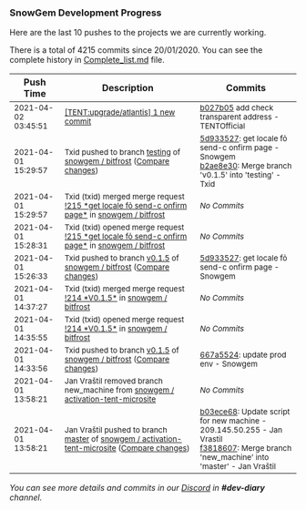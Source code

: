 
### SnowGem Development Progress

Here are the last 10 pushes to the projects we are currently working.

There is a total of 4215 commits since 20/01/2020. You can see the complete history in
 [Complete_list.md](Complete_list.md) file.

| Push Time | Description | Commits |
| --- | --- | --- |
| <sub>2021-04-02 03:45:51</sub> | <sub>[[TENT:upgrade/atlantis] 1 new commit](https://github.com/TENTOfficial/TENT/commit/b027b0586169570f8e7a9fb0ca9afbcaf9f25517)</sub> | <sub>[b027b05](https://github.com/TENTOfficial/TENT/commit/b027b0586169570f8e7a9fb0ca9afbcaf9f25517) add check transparent address - TENTOfficial</sub> |
| <sub>2021-04-01 15:29:57</sub> | <sub>Txid pushed to branch [testing](https://gitlab.com/snowgem/bitfrost/commits/testing) of [snowgem / bitfrost](https://gitlab.com/snowgem/bitfrost) ([Compare changes](https://gitlab.com/snowgem/bitfrost/compare/4345f9c2e3e57760bdb63e7d3d6318702cc65493...b2ae8e303bda26e5dfa5de4ec747828b7c885664))</sub> | <sub>[5d933527](https://gitlab.com/snowgem/bitfrost/-/commit/5d9335274f5a98f09a9a92a9dd791d4d4ee6eb03): get locale fỏ send-c onfirm page - Snowgem<br>[b2ae8e30](https://gitlab.com/snowgem/bitfrost/-/commit/b2ae8e303bda26e5dfa5de4ec747828b7c885664): Merge branch 'v0.1.5' into 'testing' - Txid</sub> |
| <sub>2021-04-01 15:29:57</sub> | <sub>Txid (txid) merged merge request [\!215 \*get locale fỏ send\-c onfirm page\*](https://gitlab.com/snowgem/bitfrost/-/merge_requests/215) in [snowgem / bitfrost](https://gitlab.com/snowgem/bitfrost)</sub> | <sub>_No Commits_</sub> |
| <sub>2021-04-01 15:28:31</sub> | <sub>Txid (txid) opened merge request [\!215 \*get locale fỏ send\-c onfirm page\*](https://gitlab.com/snowgem/bitfrost/-/merge_requests/215) in [snowgem / bitfrost](https://gitlab.com/snowgem/bitfrost)</sub> | <sub>_No Commits_</sub> |
| <sub>2021-04-01 15:26:33</sub> | <sub>Txid pushed to branch [v0\.1\.5](https://gitlab.com/snowgem/bitfrost/commits/v0.1.5) of [snowgem / bitfrost](https://gitlab.com/snowgem/bitfrost) ([Compare changes](https://gitlab.com/snowgem/bitfrost/compare/667a552466f158768fbb56b779d93d604bc12a6c...5d9335274f5a98f09a9a92a9dd791d4d4ee6eb03))</sub> | <sub>[5d933527](https://gitlab.com/snowgem/bitfrost/-/commit/5d9335274f5a98f09a9a92a9dd791d4d4ee6eb03): get locale fỏ send-c onfirm page - Snowgem</sub> |
| <sub>2021-04-01 14:37:27</sub> | <sub>Txid (txid) merged merge request [\!214 \*V0\.1\.5\*](https://gitlab.com/snowgem/bitfrost/-/merge_requests/214) in [snowgem / bitfrost](https://gitlab.com/snowgem/bitfrost)</sub> | <sub>_No Commits_</sub> |
| <sub>2021-04-01 14:35:55</sub> | <sub>Txid (txid) opened merge request [\!214 \*V0\.1\.5\*](https://gitlab.com/snowgem/bitfrost/-/merge_requests/214) in [snowgem / bitfrost](https://gitlab.com/snowgem/bitfrost)</sub> | <sub>_No Commits_</sub> |
| <sub>2021-04-01 14:33:56</sub> | <sub>Txid pushed to branch [v0\.1\.5](https://gitlab.com/snowgem/bitfrost/commits/v0.1.5) of [snowgem / bitfrost](https://gitlab.com/snowgem/bitfrost) ([Compare changes](https://gitlab.com/snowgem/bitfrost/compare/1eac8aa730cf2ad1d031bcad483783c557b04e5e...667a552466f158768fbb56b779d93d604bc12a6c))</sub> | <sub>[667a5524](https://gitlab.com/snowgem/bitfrost/-/commit/667a552466f158768fbb56b779d93d604bc12a6c): update prod env - Snowgem</sub> |
| <sub>2021-04-01 13:58:21</sub> | <sub>Jan Vraštil removed branch new_machine from [snowgem / activation\-tent\-microsite](https://gitlab.com/snowgem/activation-tent-microsite)</sub> | <sub>_No Commits_</sub> |
| <sub>2021-04-01 13:58:21</sub> | <sub>Jan Vraštil pushed to branch [master](https://gitlab.com/snowgem/activation-tent-microsite/commits/master) of [snowgem / activation\-tent\-microsite](https://gitlab.com/snowgem/activation-tent-microsite) ([Compare changes](https://gitlab.com/snowgem/activation-tent-microsite/compare/a456b6859132e2b0e30d843a2c1769e28d112447...f3818607c410e59094393c02b54e8eb588d30713))</sub> | <sub>[b03ece68](https://gitlab.com/snowgem/activation-tent-microsite/-/commit/b03ece6810c39dae5b0e4959eba2189b4d654da1): Update script for new machine - 209.145.50.255 - Jan Vrastil<br>[f3818607](https://gitlab.com/snowgem/activation-tent-microsite/-/commit/f3818607c410e59094393c02b54e8eb588d30713): Merge branch 'new_machine' into 'master' - Jan Vraštil</sub> |

_You can see more details and commits in our [Discord](https://discord.gg/zumGnbg) in **#dev-diary** channel._
